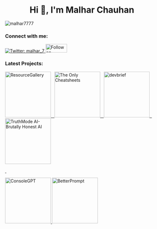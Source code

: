 <h1 align="center">Hi 👋, I'm Malhar Chauhan</h1>

<p align="left"> <img src="https://komarev.com/ghpvc/?username=malhar7777&label=Profile%20views&color=0e75b6&style=flat" alt="malhar7777" /> </p>

### Connect with me:

<p align="left">
  <a href="https://x.com/MrPurrrfect" target="_blank" rel="noopener noreferrer">
    <img
      src="https://img.shields.io/badge/X-000000.svg?style=for-the-badge&logo=X&logoColor=white"
      alt="Twitter: malhar_7"/>
  </a>
    <a href="https://www.producthunt.com/@mrpurrfect" target="_blank" rel="noopener noreferrer">
    <img
      src="https://img.shields.io/badge/Product%20Hunt-DA552F.svg?style=for-the-badge&logo=Product-Hunt&logoColor=white"
      alt="Follow on producthunt"
      width="70"
      height="28"
    />
  </a>
  </p>

### Latest Projects:
<p align="left">


  <a href="https://www.resourcegallery.xyz">
  <img src="https://ik.imagekit.io/zh57cbpyz/ProjectImages/Github%20Badges/Frame%2032.png?updatedAt=1750081448742"
      alt="ResourceGallery"
    width="150px"
  </a>
&nbsp;
  <a href="https://malharchauhan7.github.io/the-only-cheatsheets/">
  <img src="https://ik.imagekit.io/zh57cbpyz/ProjectImages/Github%20Badges/Frame%2034.png?updatedAt=1750081448692"
      alt="The Only Cheatsheets"
    width="150px"
  </a>
&nbsp;
    
<a href="https://www.devbrief.xyz/">
  <img src="https://ik.imagekit.io/zh57cbpyz/ProjectImages/Github%20Badges/Frame%2031-1.png?updatedAt=1750081448730"
      alt="devbrief"
      width="150px"

</a>
&nbsp;
  <a href="https://truthmode-ai.lovable.app/">
  <img src="https://ik.imagekit.io/zh57cbpyz/ProjectImages/Github%20Badges/Frame%2037.png?updatedAt=1750081448722"
      alt="TruthMode AI- Brutally Honest AI"
    width="150px"
  </a>

&nbsp;

  <a href="https://console-gpt.vercel.app/">
  <img src="https://ik.imagekit.io/zh57cbpyz/ProjectImages/Github%20Badges/Frame%2036.png?updatedAt=1750081448600"
      alt="ConsoleGPT"
    width="150px"
  </a>

    
<a href="https://betterprompt-gen.vercel.app/">
  <img src="https://ik.imagekit.io/zh57cbpyz/ProjectImages/Github%20Badges/Frame%2031.png?updatedAt=1750081448644"
      alt="BetterPrompt"
    width="150px"

</a>
    
</p>
